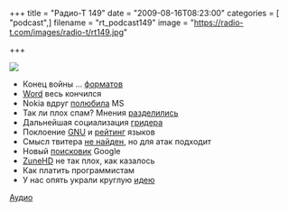 +++
title = "Радио-Т 149"
date = "2009-08-16T08:23:00"
categories = [ "podcast",]
filename = "rt_podcast149"
image = "https://radio-t.com/images/radio-t/rt149.jpg"

+++

![](https://radio-t.com/images/radio-t/rt149.jpg)

- Конец войны … [форматов](http://hitech.tomsk.ru/newshitech/13143-vojjna-formatov-dvd-novogo-pokolenija-zavershena.html)
- [Word](http://mashable.com/2009/08/12/word-patent/) весь кончился
- Nokia вдруг [полюбила](http://www.readwriteweb.com/enterprise/2009/08/microsoft-nokia-to-announce-mobile-version-of-office.php) MS
- Так ли плох спам? Мнения [разделились](http://www.securitylab.ru/news/383535.php)
- Дальнейшая социализация [гридера](http://www.techcrunch.com/2009/08/12/google-reader-unleashes-a-gaggle-of-nice-social-and-feed-management-updates/)
- Поклоение [GNU](http://www.linux.org.ru/view-message.jsp?msgid=3958656) и [рейтинг](http://www.opennet.ru/opennews/art.shtml?num=23018) языков
- Смысл твитера [не найден](http://net.compulenta.ru/449537/), но для атак подходит
- Новый [поисковик](http://internet.cnews.ru/news/top/index.shtml?2009/08/12/357367) Google
- [ZuneHD](http://www.crunchgear.com/2009/08/11/hands-on-with-the-zune-hd/) не так плох, как казалось
- Как платить программистам
- У нас опять украли круглую [идею](http://www.engadget.com/2009/08/11/art-lebedevs-navigarius-gps-concept-proves-its-hip-to-be-round/)

[Аудио](http://archive.rucast.net/radio-t/media/rt_podcast149.mp3)
<audio src="http://archive.rucast.net/radio-t/media/rt_podcast149.mp3" preload="none"></audio>